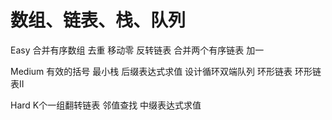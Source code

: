 # 数组、链表、栈、队列
Easy
合并有序数组
去重
移动零
反转链表
合并两个有序链表
加一

Medium
有效的括号
最小栈
后缀表达式求值
设计循环双端队列
环形链表
环形链表II

Hard
K个一组翻转链表
邻值查找
中缀表达式求值
